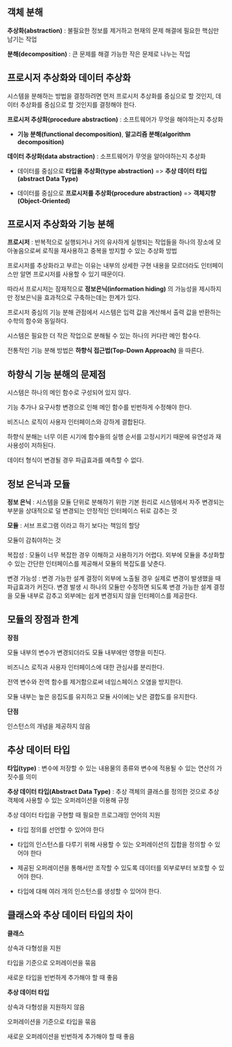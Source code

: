 ## **객체 분해**

**추상화(abstraction)** : 불필요한 정보를 제거하고 현재의 문제 해결에 필요한 핵심만 남기는 작업

**분해(decomposition)** : 큰 문제를 해결 가능한 작은 문제로 나누는 작업



## **프로시저 추상화와 데이터 추상화**

시스템을 분해하는 방법을 결정하려면 먼저 프로시저 추상화를 중심으로 할 것인지, 데이터 추상화를 중심으로 할 것인지를 결정해야 한다.

**프로시저 추상화(procedure abstraction)** : 소프트웨어가 무엇을 해야하는지 추상화

 - **기능 분해(functional decomposition)**, **알고리즘 분해(algorithm decomposition)**

**데이터 추상화(data abstraction)** : 소프트웨어가 무엇을 알아야하는지 추상화

 - 데이터를 중심으로 **타입을 추상화(type abstraction)** => **추상 데이터 타입(abstract Data Type)**

 - 데이터를 중심으로 **프로시저를 추상화(procedure abstraction)** => **객체지향(Object-Oriented)**



## **프로시저 추상화와 기능 분해**

**프로시저** : 반복적으로 실행되거나 거의 유사하게 실행되는 작업들을 하나의 장소에 모아놓음으로써 로직을 재사용하고 중복을 방지할 수 있는 추상화 방법

프로시저를 추상화라고 부르는 이유는 내부의 상세한 구현 내용을 모르더라도 인터페이스만 알면 프로시저를 사용할 수 있기 때문이다.

따라서 프로시저는 잠재적으로 **정보은닉(information hiding)** 의 가능성을 제시하지만 정보은닉을 효과적으로 구축하는데는 한계가 있다.

프로시저 중심의 기능 분해 관점에서 시스템은 입력 값을 계산해서 출력 값을 반환하는 수학의 함수와 동일하다.

시스템은 필요한 더 작은 작업으로 분해될 수 있는 하나의 커다란 메인 함수다.

전통적인 기능 분해 방법은 **하향식 접근법(Top-Down Approach)** 을 따른다.



## **하향식 기능 분해의 문제점**

시스템은 하나의 메인 함수로 구성되어 있지 않다.

기능 추가나 요구사항 변경으로 인해 메인 함수를 빈번하게 수정해야 한다.

비즈니스 로직이 사용자 인터페이스와 강하게 결합된다.

하향식 분해는 너무 이른 시기에 함수들의 실행 순서를 고정시키기 때문에 유연성과 재사용성이 저하된다.

데이터 형식이 변경될 경우 파급효과를 예측할 수 없다.



## **정보 은닉과 모듈**

**정보 은닉** : 시스템을 모듈 단위로 분해하기 위한 기본 원리로 시스템에서 자주 변경되는 부분을 상대적으로 덜 변경되는 안정적인 인터페이스 뒤로 감추는 것

**모듈** : 서브 프로그램 이라고 하기 보다는 책임의 할당

모듈이 감춰야하는 것

복잡성 : 모듈이 너무 복잡한 경우 이해하고 사용하기가 어렵다. 외부에 모듈을 추상화할 수 있는 간단한 인터페이스를 제공해서 모듈의 복잡도를 낮춘다.

변경 가능성 : 변경 가능한 설계 결정이 외부에 노출될 경우 실제로 변경이 발생했을 때 파급효과가 커진다. 변경 발생 시 하나의 모듈만 수정하면 되도록 변경 가능한 설계 결정을 모듈 내부로 감추고 외부에는 쉽게 변경되지 않을 인터페이스를 제공한다.



## **모듈의 장점과 한계**

**장점**

모듈 내부의 변수가 변경되더라도 모듈 내부에만 영향을 미친다.

비즈니스 로직과 사용자 인터페이스에 대한 관심사를 분리한다.

전역 변수와 전역 함수를 제거함으로써 네임스페이스 오염을 방지한다.

모듈 내부는 높은 응집도를 유지하고 모듈 사이에는 낮은 결합도를 유지한다.

**단점**

인스턴스의 개념을 제공하지 않음



## **추상 데이터 타입**

**타입(type)** : 변수에 저장할 수 있는 내용물의 종류와 변수에 적용될 수 있는 연산의 가짓수를 의미

**추상 데이터 타입(Abstract Data Type)** : 추상 객체의 클래스를 정의한 것으로 추상 객체에 사용할 수 있는 오퍼레이션을 이용해 규정

추상 데이터 타입을 구현할 때 필요한 프로그래밍 언어의 지원

 - 타입 정의를 선언할 수 있어야 한다

 - 타입의 인스턴스를 다루기 위해 사용할 수 있는 오퍼레이션의 집합을 정의할 수 있어야 한다

 - 제공된 오퍼레이션을 통해서만 조작할 수 있도록 데이터를 외부로부터 보호할 수 있어야 한다.

 - 타입에 대해 여러 개의 인스턴스를 생성할 수 있어야 한다.



## **클래스와 추상 데이터 타입의 차이**

**클래스**

상속과 다형성을 지원

타입을 기준으로 오퍼레이션을 묶음

새로운 타입을 빈번하게 추가해야 할 때 좋음

**추상 데이터 타입**

상속과 다형성을 지원하지 않음

오퍼레이션을 기준으로 타입을 묶음

새로운 오퍼레이션을 빈번하게 추가해야 할 때 좋음
